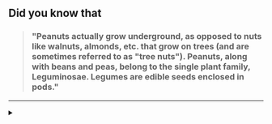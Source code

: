 ## Did you know that

<h3>
  <blockquote>
<!--START_SECTION:debris-->                                                                                                                                                                                                                                                                                                                                                                                                                                                                                                                                      
"Peanuts actually grow underground, as opposed to nuts like walnuts, almonds, etc. that grow on trees (and are sometimes referred to as "tree nuts"). Peanuts, along with beans and peas, belong to the single plant family, Leguminosae. Legumes are edible seeds enclosed in pods."
<!--END_SECTION:debris-->
  </blockquote>
</h3>

-----

<details>
  <summary></summary>

<img src="https://github-readme-stats.vercel.app/api?show_icons=true&hide=issues&username=ekickx"> <img src="https://github-readme-stats.vercel.app/api/top-langs/?layout=compact&username=ekickx">

</details>
